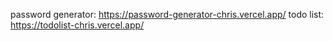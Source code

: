 
password generator: https://password-generator-chris.vercel.app/
todo list: https://todolist-chris.vercel.app/
